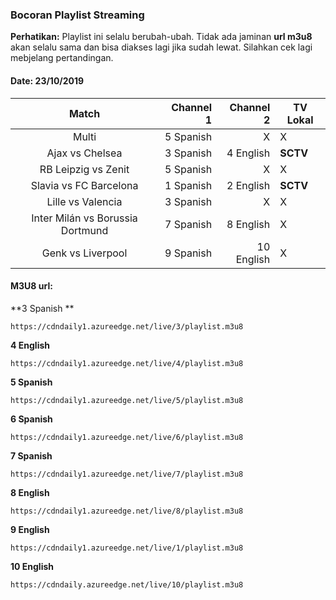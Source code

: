 ### Bocoran Playlist Streaming

**Perhatikan:** Playlist ini selalu berubah-ubah. Tidak ada jaminan **url m3u8** akan selalu sama dan bisa diakses lagi jika sudah lewat. Silahkan cek lagi mebjelang pertandingan.

#### Date: 23/10/2019

|Match|Channel 1|Channel 2|TV Lokal|
|:---:|---:|---:|---|
|Multi|5 Spanish|X|X|
|Ajax vs Chelsea|3 Spanish|4 English|**SCTV**|
|RB Leipzig vs Zenit|5 Spanish|X|X|
|Slavia vs FC Barcelona|1 Spanish|2 English|**SCTV**|
|Lille vs Valencia|3 Spanish|X|X|
|Inter Milán vs Borussia Dortmund|7 Spanish|8 English|X|
|Genk vs Liverpool|9 Spanish|10 English|X|

#### M3U8 url:

**3 Spanish **
```
https://cdndaily1.azureedge.net/live/3/playlist.m3u8
```
**4 English**
```
https://cdndaily1.azureedge.net/live/4/playlist.m3u8
```
**5 Spanish**
```
https://cdndaily1.azureedge.net/live/5/playlist.m3u8
```
**6 Spanish**
```
https://cdndaily1.azureedge.net/live/6/playlist.m3u8
```
**7 Spanish**
```
https://cdndaily1.azureedge.net/live/7/playlist.m3u8
```
**8 English**
```
https://cdndaily1.azureedge.net/live/8/playlist.m3u8
```
**9 English**
```
https://cdndaily1.azureedge.net/live/1/playlist.m3u8
```
**10 English**
```
https://cdndaily.azureedge.net/live/10/playlist.m3u8
```
